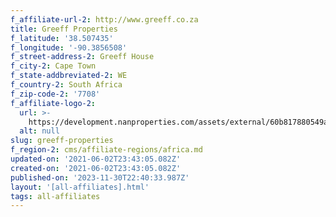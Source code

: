 ```yaml
---
f_affiliate-url-2: http://www.greeff.co.za
title: Greeff Properties
f_latitude: '38.507435'
f_longitude: '-90.3856508'
f_street-address-2: Greeff House­
f_city-2: Cape Town­
f_state-addbreviated-2: WE­
f_country-2: South Africa
f_zip-code-2: '7708'
f_affiliate-logo-2:
  url: >-
    https://development.nanproperties.com/assets/external/60b817880549a95ac97397c2_6081e56d84f0d28008c55749_60785a782aca1b1016fde7f9_content_offical_vertical_primary.jpeg
  alt: null
slug: greeff-properties
f_region-2: cms/affiliate-regions/africa.md
updated-on: '2021-06-02T23:43:05.082Z'
created-on: '2021-06-02T23:43:05.082Z'
published-on: '2023-11-30T22:40:33.987Z'
layout: '[all-affiliates].html'
tags: all-affiliates
---
```




